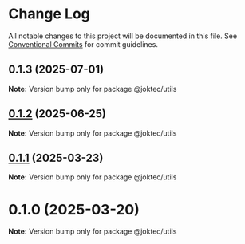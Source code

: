 # Change Log

All notable changes to this project will be documented in this file.
See [Conventional Commits](https://conventionalcommits.org) for commit guidelines.

## 0.1.3 (2025-07-01)

**Note:** Version bump only for package @joktec/utils





## [0.1.2](https://github.com/joktec/joktec-monorepo/compare/@joktec/utils@0.1.1...@joktec/utils@0.1.2) (2025-06-25)

**Note:** Version bump only for package @joktec/utils





## [0.1.1](https://github.com/joktec/joktec-monorepo/compare/@joktec/utils@0.1.0...@joktec/utils@0.1.1) (2025-03-23)

**Note:** Version bump only for package @joktec/utils





# 0.1.0 (2025-03-20)

**Note:** Version bump only for package @joktec/utils
